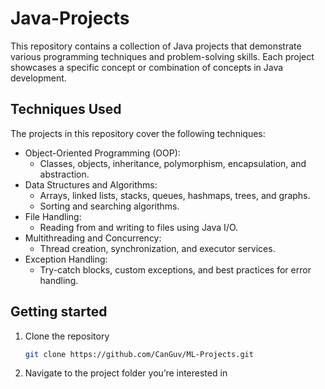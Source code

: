 # Java-Projects

This repository contains a collection of Java projects that demonstrate various programming techniques and problem-solving skills. Each project showcases a specific concept or combination of concepts in Java development.

## Techniques Used
The projects in this repository cover the following techniques:
 - Object-Oriented Programming (OOP):
    - Classes, objects, inheritance, polymorphism, encapsulation, and abstraction.
 - Data Structures and Algorithms:
    - Arrays, linked lists, stacks, queues, hashmaps, trees, and graphs.
    - Sorting and searching algorithms.
 - File Handling:
    - Reading from and writing to files using Java I/O.
 - Multithreading and Concurrency:
    - Thread creation, synchronization, and executor services.
- Exception Handling:
    - Try-catch blocks, custom exceptions, and best practices for error handling.

## Getting started
1. Clone the repository
   ```bash
   git clone https://github.com/CanGuv/ML-Projects.git
   ```
2. Navigate to the project folder you’re interested in
